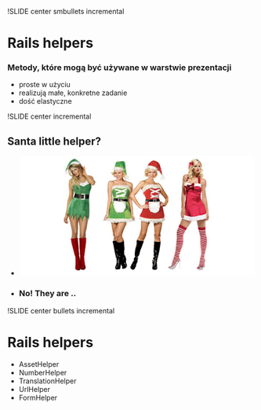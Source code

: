 !SLIDE center smbullets incremental
# Rails helpers #
### Metody, które mogą być używane w warstwie prezentacji ###

  * proste w użyciu
  * realizują małe, konkretne zadanie
  * dość elastyczne
  
!SLIDE center incremental
## Santa little helper? ##
* ![Helpers](santas-little-helper-costumes.jpg)
* ### No! They are .. ###

!SLIDE center bullets incremental
# Rails helpers #
  * AssetHelper
  * NumberHelper
  * TranslationHelper
  * UrlHelper
  * FormHelper

